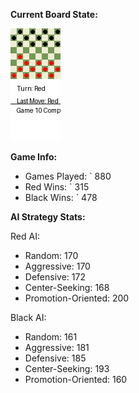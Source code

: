 
**Current Board State:**  
<!-- START_GIF -->
![Checkers Game](./checkers_game.gif)
<!-- END_GIF -->

**Game Info:**  
- Games Played: `<!-- GAMES_PLAYED --> 880
- Red Wins: `<!-- RED_WINS --> 315
- Black Wins: `<!-- BLACK_WINS --> 478

<!-- AI_STATS -->
**AI Strategy Stats:**

Red AI:
- Random: 170
- Aggressive: 170
- Defensive: 172
- Center-Seeking: 168
- Promotion-Oriented: 200

Black AI:
- Random: 161
- Aggressive: 181
- Defensive: 185
- Center-Seeking: 193
- Promotion-Oriented: 160
